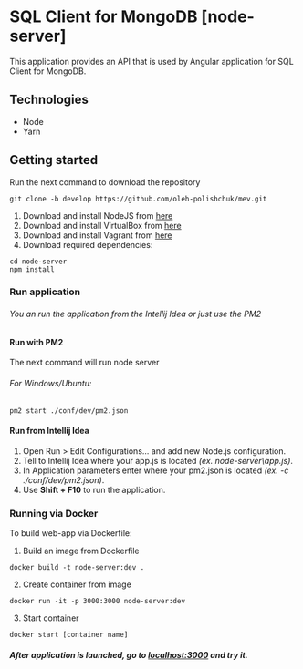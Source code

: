 # SQL Client for MongoDB [node-server]

This application provides an API that is used by Angular application for SQL Client for MongoDB.

## Technologies

* Node
* Yarn

Getting started
---------------

Run the next command to download the repository

```
git clone -b develop https://github.com/oleh-polishchuk/mev.git
```

1. Download and install NodeJS from [here](https://nodejs.org/en/download/)
2. Download and install VirtualBox from [here](https://www.virtualbox.org/wiki/Downloads)
3. Download and install Vagrant from [here](https://www.vagrantup.com/downloads.html)
3. Download required dependencies:

```
cd node-server
npm install
```

### Run application

###### You an run the application from the *Intellij Idea* or just use the *PM2*

#### Run with PM2

The next command will run node server

###### For Windows/Ubuntu:

```
pm2 start ./conf/dev/pm2.json
```

#### Run from Intellij Idea

1. Open Run > Edit Configurations... and add new Node.js configuration.
2. Tell to Intellij Idea where your app.js is located *(ex. node-server\app.js)*.
3. In Application parameters enter where your pm2.json is located *(ex. -c ./conf/dev/pm2.json)*.
4. Use **Shift + F10** to run the application.

### Running via Docker

To build web-app via Dockerfile:

1. Build an image from Dockerfile

```
docker build -t node-server:dev .
```
2. Create container from image

```
docker run -it -p 3000:3000 node-server:dev
```

3. Start container

```
docker start [container name]
```

##### After application is launched, go to [localhost:3000](http://localhost:3000/) and try it.
